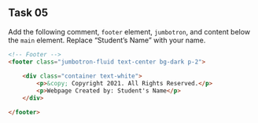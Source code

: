 ## Task 05
Add the following comment, `footer` element, `jumbotron`, and content below the `main` element. Replace “Student’s Name” with your name.

```html
<!-- Footer -->
<footer class="jumbotron-fluid text-center bg-dark p-2">
    
    <div class="container text-white">
        <p>&copy; Copyright 2021. All Rights Reserved.</p>
        <p>Webpage Created by: Student's Name</p>
    </div>

</footer> 
```